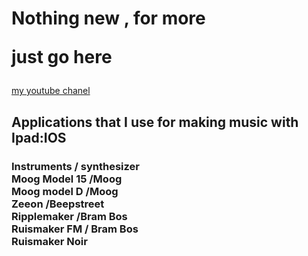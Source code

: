 <h1>Nothing new , for more

just go here</h1>

<a href="https://www.youtube.com/channel/UCR99hpq-MqEr7_w247T6UMA?app=desktop"> my youtube  chanel</a>

<h2> Applications that I use for making music with Ipad:IOS</h2>
<h3>
<b>Instruments / synthesizer </b><br />
Moog Model 15 /Moog<br />
Moog model D /Moog<br />
Zeeon /Beepstreet<br />
Ripplemaker /Bram Bos<br />
Ruismaker FM / Bram Bos<br />
Ruismaker Noir <br />

</h3>

